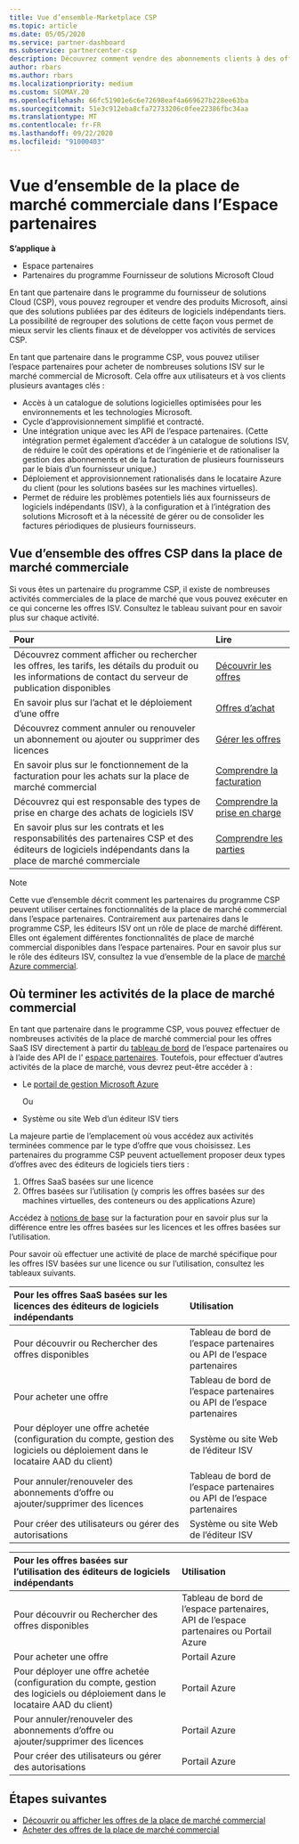 ```yaml
---
title: Vue d’ensemble-Marketplace CSP
ms.topic: article
ms.date: 05/05/2020
ms.service: partner-dashboard
ms.subservice: partnercenter-csp
description: Découvrez comment vendre des abonnements clients à des offres SaaS (Software as a service) à partir d’éditeurs de logiciels indépendants (ISV) de la place de marché.
author: rbars
ms.author: rbars
ms.localizationpriority: medium
ms.custom: SEOMAY.20
ms.openlocfilehash: 66fc51901e6c6e72698eaf4a669627b228ee63ba
ms.sourcegitcommit: 51e3c912eba8cfa72733206c0fee22386fbc34aa
ms.translationtype: MT
ms.contentlocale: fr-FR
ms.lasthandoff: 09/22/2020
ms.locfileid: "91000403"
---
```

# <a name="overview-of-the-commercial-marketplace-in-partner-center"></a>Vue d’ensemble de la place de marché commerciale dans l’Espace partenaires

**S’applique à**

- Espace partenaires
- Partenaires du programme Fournisseur de solutions Microsoft Cloud

En tant que partenaire dans le programme du fournisseur de solutions Cloud (CSP), vous pouvez regrouper et vendre des produits Microsoft, ainsi que des solutions publiées par des éditeurs de logiciels indépendants tiers. La possibilité de regrouper des solutions de cette façon vous permet de mieux servir les clients finaux et de développer vos activités de services CSP.

En tant que partenaire dans le programme CSP, vous pouvez utiliser l’espace partenaires pour acheter de nombreuses solutions ISV sur le marché commercial de Microsoft. Cela offre aux utilisateurs et à vos clients plusieurs avantages clés :

- Accès à un catalogue de solutions logicielles optimisées pour les environnements et les technologies Microsoft.
- Cycle d’approvisionnement simplifié et contracté.
- Une intégration unique avec les API de l’espace partenaires. (Cette intégration permet également d’accéder à un catalogue de solutions ISV, de réduire le coût des opérations et de l’ingénierie et de rationaliser la gestion des abonnements et de la facturation de plusieurs fournisseurs par le biais d’un fournisseur unique.)
- Déploiement et approvisionnement rationalisés dans le locataire Azure du client (pour les solutions basées sur les machines virtuelles).
- Permet de réduire les problèmes potentiels liés aux fournisseurs de logiciels indépendants (ISV), à la configuration et à l’intégration des solutions Microsoft et à la nécessité de gérer ou de consolider les factures périodiques de plusieurs fournisseurs.

## <a name="overview-of-csp-offers-in-the-commercial-marketplace"></a>Vue d’ensemble des offres CSP dans la place de marché commerciale

Si vous êtes un partenaire du programme CSP, il existe de nombreuses activités commerciales de la place de marché que vous pouvez exécuter en ce qui concerne les offres ISV. Consultez le tableau suivant pour en savoir plus sur chaque activité.

|**Pour**  |**Lire**   |
|:------------------------------------|:------------------|
|Découvrez comment afficher ou rechercher les offres, les tarifs, les détails du produit ou les informations de contact du serveur de publication disponibles | [Découvrir les offres](csp-commercial-marketplace-discover.md) | 
|En savoir plus sur l’achat et le déploiement d’une offre   | [Offres d’achat](csp-commercial-marketplace-purchase.md)   | 
|Découvrez comment annuler ou renouveler un abonnement ou ajouter ou supprimer des licences  | [Gérer les offres](csp-commercial-marketplace-manage.md) |
|En savoir plus sur le fonctionnement de la facturation pour les achats sur la place de marché commercial | [Comprendre la facturation](csp-commercial-marketplace-billing.md) |
|Découvrez qui est responsable des types de prise en charge des achats de logiciels ISV | [Comprendre la prise en charge](csp-commercial-marketplace-support.md) |
|En savoir plus sur les contrats et les responsabilités des partenaires CSP et des éditeurs de logiciels indépendants dans la place de marché commerciale | [Comprendre les parties](csp-commercial-marketplace-contracting.md) |

> [!NOTE]
> Cette vue d’ensemble décrit comment les partenaires du programme CSP peuvent utiliser certaines fonctionnalités de la place de marché commercial dans l’espace partenaires. Contrairement aux partenaires dans le programme CSP, les éditeurs ISV ont un rôle de place de marché différent. Elles ont également différentes fonctionnalités de place de marché commercial disponibles dans l’espace partenaires. Pour en savoir plus sur le rôle des éditeurs ISV, consultez la vue d’ensemble de la place de [marché Azure commercial](/azure/marketplace/partner-center-portal/commercial-marketplace-overview).

## <a name="where-to-complete-commercial-marketplace-activities"></a>Où terminer les activités de la place de marché commercial

En tant que partenaire dans le programme CSP, vous pouvez effectuer de nombreuses activités de la place de marché commercial pour les offres SaaS ISV directement à partir du [tableau de bord](https://partner.microsoft.com/dashboard) de l’espace partenaires ou à l’aide des API de l' [espace partenaires](/partner-center/develop/). Toutefois, pour effectuer d’autres activités de la place de marché, vous devrez peut-être accéder à :

- Le [portail de gestion Microsoft Azure](https://portal.azure.com/)

    Ou

- Système ou site Web d’un éditeur ISV tiers

La majeure partie de l’emplacement où vous accédez aux activités terminées commence par le type d’offre que vous choisissez. Les partenaires du programme CSP peuvent actuellement proposer deux types d’offres avec des éditeurs de logiciels tiers tiers :

1. Offres SaaS basées sur une licence  
2. Offres basées sur l’utilisation (y compris les offres basées sur des machines virtuelles, des conteneurs ou des applications Azure)

Accédez à [notions de base](billing-basics.md) sur la facturation pour en savoir plus sur la différence entre les offres basées sur les licences et les offres basées sur l’utilisation.  

Pour savoir où effectuer une activité de place de marché spécifique pour les offres ISV basées sur une licence ou sur l’utilisation, consultez les tableaux suivants.

|**Pour les offres SaaS basées sur les licences des éditeurs de logiciels indépendants**  |**Utilisation**  |
|:------------------------------------|:------------------|
|Pour découvrir ou Rechercher des offres disponibles  | Tableau de bord de l’espace partenaires ou API de l’espace partenaires  |
|Pour acheter une offre  | Tableau de bord de l’espace partenaires ou API de l’espace partenaires  |
|Pour déployer une offre achetée (configuration du compte, gestion des logiciels ou déploiement dans le locataire AAD du client)  | Système ou site Web de l’éditeur ISV  |
|Pour annuler/renouveler des abonnements d’offre ou ajouter/supprimer des licences | Tableau de bord de l’espace partenaires ou API de l’espace partenaires  |
|Pour créer des utilisateurs ou gérer des autorisations  | Système ou site Web de l’éditeur ISV  |

|**Pour les offres basées sur l’utilisation des éditeurs de logiciels indépendants**  |**Utilisation**  |
|:------------------------------------|:------------------|
|Pour découvrir ou Rechercher des offres disponibles  | Tableau de bord de l’espace partenaires, API de l’espace partenaires ou Portail Azure  |
|Pour acheter une offre  | Portail Azure  |
|Pour déployer une offre achetée (configuration du compte, gestion des logiciels ou déploiement dans le locataire AAD du client)  | Portail Azure  |
|Pour annuler/renouveler des abonnements d’offre ou ajouter/supprimer des licences | Portail Azure  |
|Pour créer des utilisateurs ou gérer des autorisations  | Portail Azure  |

## <a name="next-steps"></a>Étapes suivantes

- [Découvrir ou afficher les offres de la place de marché commercial](csp-commercial-marketplace-discover.md)
- [Acheter des offres de la place de marché commercial](csp-commercial-marketplace-purchase.md)